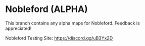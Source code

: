 # Nobleford (ALPHA)
This branch contains any alpha maps for Nobleford. Feedback is appreciated!

Nobleford Testing Site: https://discord.gg/uB3Yx2D
